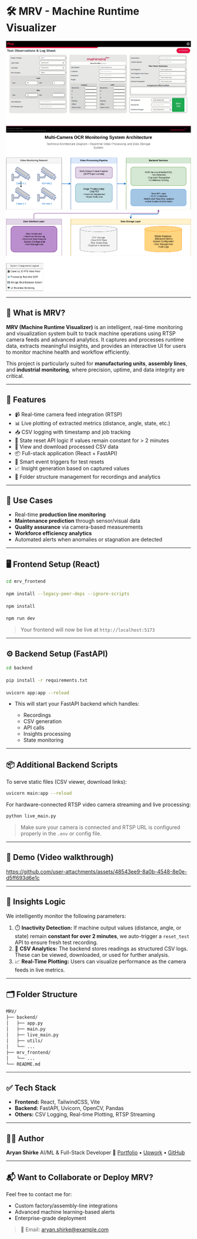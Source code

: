 # 🛠️ MRV - Machine Runtime Visualizer

![MRV Interface](/public/ui.png)
![Technical Architecture](/public/mrv.drawio.png)

---

## 📌 What is MRV?

**MRV (Machine Runtime Visualizer)** is an intelligent, real-time monitoring and visualization system built to track machine operations using RTSP camera feeds and advanced analytics. It captures and processes runtime data, extracts meaningful insights, and provides an interactive UI for users to monitor machine health and workflow efficiently.

This project is particularly suited for **manufacturing units**, **assembly lines**, and **industrial monitoring**, where precision, uptime, and data integrity are critical.

---

## 🎯 Features

- 📹 Real-time camera feed integration (RTSP)
- 📊 Live plotting of extracted metrics (distance, angle, state, etc.)
- 📥 CSV logging with timestamp and job tracking
- 🔄 State reset API logic if values remain constant for > 2 minutes
- 📁 View and download processed CSV data
- 📦 Full-stack application (React + FastAPI)
- 🧠 Smart event triggers for test resets
- 📈 Insight generation based on captured values
- 💾 Folder structure management for recordings and analytics

---

## 🚀 Use Cases

- Real-time **production line monitoring**
- **Maintenance prediction** through sensor/visual data
- **Quality assurance** via camera-based measurements
- **Workforce efficiency analytics**
- Automated alerts when anomalies or stagnation are detected

---

## 🖥️ Frontend Setup (React)

```bash
cd mrv_frontend

npm install --legacy-peer-deps --ignore-scripts

npm install

npm run dev
````

> Your frontend will now be live at `http://localhost:5173`

---

## ⚙️ Backend Setup (FastAPI)

```bash
cd backend

pip install -r requirements.txt

uvicorn app:app --reload
```

* This will start your FastAPI backend which handles:

  * Recordings
  * CSV generation
  * API calls
  * Insights processing
  * State monitoring

---

## 📦 Additional Backend Scripts

To serve static files (CSV viewer, download links):

```bash
uvicorn main:app --reload
```

For hardware-connected RTSP video camera streaming and live processing:

```bash
python live_main.py
```

> Make sure your camera is connected and RTSP URL is configured properly in the `.env` or config file.

---

## 🎥 Demo (Video walkthrough)

https://github.com/user-attachments/assets/48543ee9-8a0b-4548-8e0e-d5ff693d6e1c

---

## 🧠 Insights Logic

We intelligently monitor the following parameters:

1. ⏱️ **Inactivity Detection:** If machine output values (distance, angle, or state) remain **constant for over 2 minutes**, we auto-trigger a `reset_test` API to ensure fresh test recording.
2. 🧮 **CSV Analytics:** The backend stores readings as structured CSV logs. These can be viewed, downloaded, or used for further analysis.
3. 📈 **Real-Time Plotting:** Users can visualize performance as the camera feeds in live metrics.

---

## 🗂️ Folder Structure

```
MRV/
├── backend/
│   ├── app.py
│   ├── main.py
│   ├── live_main.py
│   ├── utils/
│   └── ...
├── mrv_frontend/
│   └── ...
└── README.md
```

---

## ✅ Tech Stack

* **Frontend:** React, TailwindCSS, Vite
* **Backend:** FastAPI, Uvicorn, OpenCV, Pandas
* **Others:** CSV Logging, Real-time Plotting, RTSP Streaming

---

## 👨‍💻 Author

**Aryan Shirke**
AI/ML & Full-Stack Developer
🔗 [Portfolio](https://aryanshirke.me) • [Upwork](https://www.upwork.com/freelancers/ShirkeAryan) • [GitHub](https://github.com/HiBorn4)

---

## 📬 Want to Collaborate or Deploy MRV?

Feel free to contact me for:

* Custom factory/assembly-line integrations
* Advanced machine learning-based alerts
* Enterprise-grade deployment

> 📩 Email: [aryan.shirke@example.com](mailto:aryan.shirke223@gmail.com)
